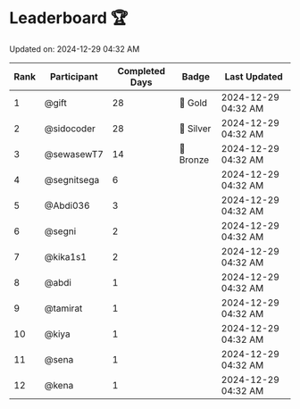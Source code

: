 # Leaderboard 🏆

Updated on: 2024-12-29 04:32 AM

| Rank | Participant       | Completed Days | Badge      | Last Updated         |
|------|-------------------|----------------|------------|----------------------|
| 1    | @gift             | 28             | 🏅 Gold     | 2024-12-29 04:32 AM |
| 2    | @sidocoder        | 28             | 🥈 Silver   | 2024-12-29 04:32 AM |
| 3    | @sewasewT7        | 14             | 🥉 Bronze   | 2024-12-29 04:32 AM |
| 4    | @segnitsega       | 6              |            | 2024-12-29 04:32 AM |
| 5    | @Abdi036          | 3              |            | 2024-12-29 04:32 AM |
| 6    | @segni            | 2              |            | 2024-12-29 04:32 AM |
| 7    | @kika1s1          | 2              |            | 2024-12-29 04:32 AM |
| 8    | @abdi             | 1              |            | 2024-12-29 04:32 AM |
| 9    | @tamirat          | 1              |            | 2024-12-29 04:32 AM |
| 10   | @kiya             | 1              |            | 2024-12-29 04:32 AM |
| 11   | @sena             | 1              |            | 2024-12-29 04:32 AM |
| 12   | @kena             | 1              |            | 2024-12-29 04:32 AM |
